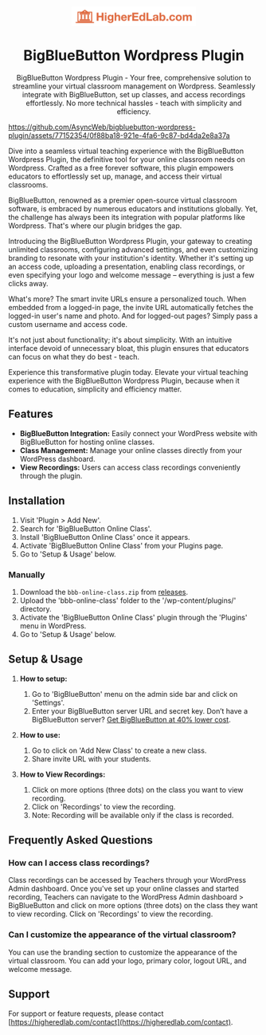 <div align="center">
 <a href="https://higheredlab.com/" target="_blank"> <img alt="bbb-streaming" width="250" src="https://github.com/AsyncWeb/bigbluebutton-streaming/raw/master/static/hel-general-logo.png"> </a>
</div>
<h1 align="center">BigBlueButton Wordpress Plugin</h1>

<p align="center">
BigBlueButton Wordpress Plugin - Your free, comprehensive solution to streamline your virtual classroom management on Wordpress. Seamlessly integrate with BigBlueButton, set up classes, and access recordings effortlessly. No more technical hassles - teach with simplicity and efficiency.
</p>


https://github.com/AsyncWeb/bigbluebutton-wordpress-plugin/assets/77152354/0f88ba18-921e-4fa6-9c87-bd4da2e8a37a

<p>
Dive into a seamless virtual teaching experience with the BigBlueButton Wordpress Plugin, the definitive tool for your online classroom needs on Wordpress. Crafted as a free forever software, this plugin empowers educators to effortlessly set up, manage, and access their virtual classrooms.

BigBlueButton, renowned as a premier open-source virtual classroom software, is embraced by numerous educators and institutions globally. Yet, the challenge has always been its integration with popular platforms like Wordpress. That's where our plugin bridges the gap.

Introducing the BigBlueButton Wordpress Plugin, your gateway to creating unlimited classrooms, configuring advanced settings, and even customizing branding to resonate with your institution's identity. Whether it's setting up an access code, uploading a presentation, enabling class recordings, or even specifying your logo and welcome message – everything is just a few clicks away.

What's more? The smart invite URLs ensure a personalized touch. When embedded from a logged-in page, the invite URL automatically fetches the logged-in user's name and photo. And for logged-out pages? Simply pass a custom username and access code.

It's not just about functionality; it's about simplicity. With an intuitive interface devoid of unnecessary bloat, this plugin ensures that educators can focus on what they do best - teach.

Experience this transformative plugin today. Elevate your virtual teaching experience with the BigBlueButton Wordpress Plugin, because when it comes to education, simplicity and efficiency matter.
</p>










## Features

- **BigBlueButton Integration:** Easily connect your WordPress website with BigBlueButton for hosting online classes.
- **Class Management:** Manage your online classes directly from your WordPress dashboard.
- **View Recordings:** Users can access class recordings conveniently through the plugin.

## Installation

1. Visit 'Plugin > Add New'.
2. Search for 'BigBlueButton Online Class'.
3. Install 'BigBlueButton Online Class' once it appears.
4. Activate 'BigBlueButton Online Class' from your Plugins page.
5. Go to 'Setup & Usage' below.

### Manually

1. Download the `bbb-online-class.zip` from [releases](https://github.com/AsyncWeb/bigbluebutton-wordpress-plugin/releases).
2. Upload the 'bbb-online-class' folder to the '/wp-content/plugins/' directory.
3. Activate the 'BigBlueButton Online Class' plugin through the 'Plugins' menu in WordPress.
4. Go to 'Setup & Usage' below.

## Setup & Usage

1. **How to setup:**
   1. Go to 'BigBlueButton' menu on the admin side bar and click on 'Settings'.
   2. Enter your BigBlueButton server URL and secret key. Don’t have a BigBlueButton server? [Get BigBlueButton at 40% lower cost](https://higheredlab.com/bigbluebutton-hosting/).

2. **How to use:**
   1. Go to click on 'Add New Class' to create a new class.
   2. Share invite URL with your students.

3. **How to View Recordings:**
   1. Click on more options (three dots) on the class you want to view recording.
   2. Click on 'Recordings' to view the recording.
   3. Note: Recording will be available only if the class is recorded.

## Frequently Asked Questions

### How can I access class recordings?

Class recordings can be accessed by Teachers through your WordPress Admin dashboard. Once you've set up your online classes and started recording, Teachers can navigate to the WordPress Admin dashboard > BigBlueButton and click on more options (three dots) on the class they want to view recording. Click on 'Recordings' to view the recording.

### Can I customize the appearance of the virtual classroom?

You can use the branding section to customize the appearance of the virtual classroom. You can add your logo, primary color, logout URL, and welcome message.


## Support

For support or feature requests, please contact [https://higheredlab.com/contact](https://higheredlab.com/contact).

